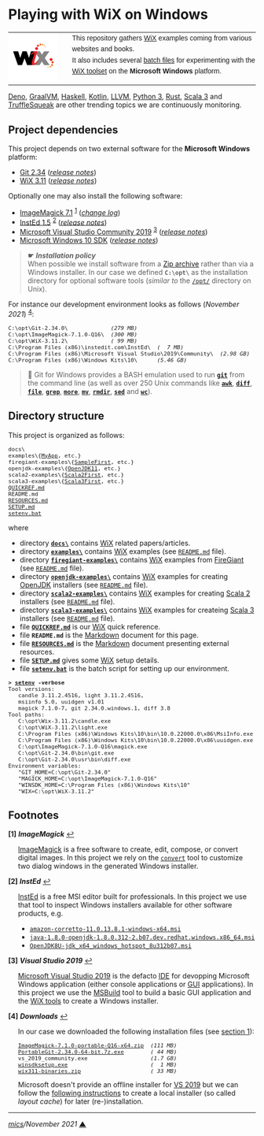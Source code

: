 # <span id="top">Playing with WiX on Windows</span>

<table style="font-family:Helvetica,Arial;font-size:14px;line-height:1.6;">
  <tr>
  <td style="border:0;padding:0 10px 0 0;min-width:120px;"><a href="https://wixtoolset.org/" rel="external"><img src="./docs/wixtoolset.png" width="100" alt="WiX project"/></a></td>
  <td style="border:0;padding:0;vertical-align:text-top;">This repository gathers <a href="https://wixtoolset.org/" rel="external">WiX</a> examples coming from various websites and books.<br/>
  It also includes several <a href="https://en.wikibooks.org/wiki/Windows_Batch_Scripting">batch files</a> for experimenting with the <a href="https://wixtoolset.org/" rel="external">WiX toolset</a> on the <b>Microsoft Windows</b> platform.
  </td>
  </tr>
</table>

[Deno][deno_examples], [GraalVM][graalvm_examples], [Haskell][haskell_examples], [Kotlin][kotlin_examples], [LLVM][llvm_examples], [Python 3][python_examples], [Rust][rust_examples], [Scala 3][scala3_examples] and [TruffleSqueak][trufflesqueak_examples] are other trending topics we are continuously monitoring.

## <span id="proj_deps">Project dependencies</span>

This project depends on two external software for the **Microsoft Windows** platform:

- [Git 2.34][git_downloads] ([*release notes*][git_relnotes])
- [WiX 3.11][wix3_downloads] ([*release notes*][wix3_relnotes])

Optionally one may also install the following software:

- [ImageMagick 7.1][magick_downloads] <sup id="anchor_01"><a href="#footnote_01">1</a></sup> ([*change log*][magick_changelog])
- [InstEd 1.5][insted_downloads] <sup id="anchor_02"><a href="#footnote_02">2</a></sup> ([*release notes*][insted_relnotes])
- [Microsoft Visual Studio Community 2019][vs2019_downloads] <sup id="anchor_03"><a href="#footnote_03">3</a></sup> ([*release notes*][vs2019_relnotes])
- [Microsoft Windows 10 SDK][windows_sdk] ([*release notes*][windows_sdk_relnotes])

> **&#9755;** ***Installation policy***<br/>
> When possible we install software from a [Zip archive][zip_archive] rather than via a Windows installer. In our case we defined **`C:\opt\`** as the installation directory for optional software tools (*similar to* the [`/opt/`][linux_opt] directory on Unix).

For instance our development environment looks as follows (*November 2021*) <sup id="anchor_04"><a href="#footnote_04">4</a></sup>:

<pre style="font-size:80%;">
C:\opt\Git-2.34.0\             <i>(279 MB)</i>
C:\opt\ImageMagick-7.1.0-Q16\  <i>(300 MB)</i>
C:\opt\WiX-3.11.2\             <i>( 99 MB)</i>
C:\Program Files (x86)\instedit.com\InstEd\  <i>(  7 MB)</i>
C:\Program Files (x86)\Microsoft Visual Studio\2019\Community\  <i>(2.98 GB)</i>
C:\Program Files (x86)\Windows Kits\10\      <i>(5.46 GB)</i>
</pre>

> **:mag_right:** Git for Windows provides a BASH emulation used to run [**`git`**][git_docs] from the command line (as well as over 250 Unix commands like [**`awk`**][man1_awk], [**`diff`**][man1_diff], [**`file`**][man1_file], [**`grep`**][man1_grep], [**`more`**][man1_more], [**`mv`**][man1_mv], [**`rmdir`**][man1_rmdir], [**`sed`**][man1_sed] and [**`wc`**][man1_wc]).

## <span id="structure">Directory structure</span>

This project is organized as follows:
<pre style="font-size:80%;">
docs\
examples\{<a href="./examples/MyApp">MyApp</a>, etc.}
firegiant-examples\{<a href="./firegiant-examples/SampleFirst">SampleFirst</a>, etc.}
openjdk-examples\{<a href="./openjdk-examples/OpenJDK11">OpenJDK11</a>, etc.}
scala2-examples\{<a href="./scala2-examples/Scala2First">Scala2First</a>, etc.}
scala3-examples\{<a href="./scala3-examples/Scala3First">Scala3First</a>, etc.}
<a href="QUICKREF.md">QUICKREF.md</a>
README.md
<a href="RESOURCES.md">RESOURCES.md</a>
<a href="SETUP.md">SETUP.md</a>
<a href="setenv.bat">setenv.bat</a>
</pre>

where

- directory [**`docs\`**](docs/) contains [WiX] related papers/articles.
- directory [**`examples\`**](examples/) contains [WiX] examples (see [`README.md`](examples/README.md) file).
- directory [**`firegiant-examples\`**](firegiant-examples/) contains [WiX] examples from [FireGiant] (see [`README.md`](firegiant-examples/README.md) file).
- directory [**`openjdk-examples\`**](openjdk-examples/) contains [WiX] examples for creating [OpenJDK]() installers (see [`README.md`](openjdk-examples/README.md) file).
- directory [**`scala2-examples\`**](scala2-examples/) contains [WiX] examples for creating [Scala 2][scala2] installers (see [`README.md`](scala2-examples/README.md) file).
- directory [**`scala3-examples\`**](scala3-examples/) contains [WiX] examples for createing [Scala 3][scala3] installers (see [`README.md`](scala3-examples/README.md) file).
- file [**`QUICKREF.md`**](QUICKREF.md) is our [WiX] quick reference.
- file **`README.md`** is the [Markdown][github_markdown] document for this page.
- file [**`RESOURCES.md`**](RESOURCES.md) is the [Markdown][github_markdown] document presenting external resources.
- file [**`SETUP.md`**](SETUP.md) gives some [WiX] setup details.
- file [**`setenv.bat`**](setenv.bat) is the batch script for setting up our environment.

<pre style="font-size:80%;">
<b>&gt; <a href="./setenv.bat">setenv</a> -verbose</b>
Tool versions:
   candle 3.11.2.4516, light 3.11.2.4516,
   msiinfo 5.0, uuidgen v1.01
   magick 7.1.0-7, git 2.34.0.windows.1, diff 3.8
Tool paths:
   C:\opt\Wix-3.11.2\candle.exe
   C:\opt\WiX-3.11.2\light.exe
   C:\Program Files (x86)\Windows Kits\10\bin\10.0.22000.0\x86\MsiInfo.exe
   C:\Program Files (x86)\Windows Kits\10\bin\10.0.22000.0\x86\uuidgen.exe
   C:\opt\ImageMagick-7.1.0-Q16\magick.exe
   C:\opt\Git-2.34.0\bin\git.exe
   C:\opt\Git-2.34.0\usr\bin\diff.exe
Environment variables:
   "GIT_HOME=C:\opt\Git-2.34.0"
   "MAGICK_HOME=C:\opt\ImageMagick-7.1.0-Q16"
   "WINSDK_HOME=C:\Program Files (x86)\Windows Kits\10"
   "WIX=C:\opt\WiX-3.11.2"
</pre>

## <span id="footnotes">Footnotes</span>

<b name="footnote_01">[1]</b> ***ImageMagick*** [↩](#anchor_01)

<p style="margin:0 0 1em 20px;">
<a href="https://imagemagick.org/">ImageMagick</a> is a free software to create, edit, compose, or convert digital images. In this project we rely on the <a href="https://imagemagick.org/script/convert.php"><code>convert</code></a> tool to customize two dialog windows in the generated Windows installer.
</p>

<b name="footnote_02">[2]</b> ***InstEd*** [↩](#anchor_02)

<p style="margin:0 0 1em 20px;">
<a href="http://www.instedit.com/download.html">InstEd</a> is a free MSI editor built for professionals. In this project we use that tool to inspect Windows installers available for other software products, e.g.
</p>
<ul style="margin:0 0 1em 20px;">
  <li><a href="https://github.com/corretto/corretto-11/releases"><code>amazon-corretto-11.0.13.8.1-windows-x64.msi</code></a>
  <li><a href="https://developers.redhat.com/products/openjdk/download"><code>java-1.8.0-openjdk-1.8.0.312-2.b07.dev.redhat.windows.x86_64.msi</code></a></li>
  <li><a href="https://adoptium.net/"><code>OpenJDK8U-jdk_x64_windows_hotspot_8u312b07.msi</code></a></li>
</ul>

<b name="footnote_03">[3]</b> ***Visual Studio 2019*** [↩](#anchor_03)

<p style="margin:0 0 1em 20px;">
<a href="https://visualstudio.microsoft.com/vs/older-downloads/">Microsoft Visual Studio 2019</a> is the defacto <a href="https://en.wikipedia.org/wiki/Integrated_development_environment">IDE</a> for devopping Microsoft Windows application (either console applications or <a href="https://en.wikipedia.org/wiki/Graphical_user_interface">GUI</a> applications). In this project we use the <a href="https://docs.microsoft.com/en-us/visualstudio/msbuild/msbuild">MSBuild</a> tool to build a basic GUI application and the <a href="https://wixtoolset.org/">WiX tools</a> to create a Windows installer.
</p>

<b name="footnote_04">[4]</b> ***Downloads*** [↩](#anchor_04)

<p style="margin:0 0 1em 20px;">
In our case we downloaded the following installation files (see <a href="#proj_deps">section 1</a>):
</p>
<pre style="margin:0 0 1em 20px; font-size:80%;">
<a href="https://imagemagick.org/script/download.php#windows">ImageMagick-7.1.0-portable-Q16-x64.zip</a>  <i>(111 MB)</i>
<a href="https://git-scm.com/download/win">PortableGit-2.34.0-64-bit.7z.exe</a>        <i>( 44 MB)</i>
vs_2019_community.exe                   <i>(1.7 GB)</i>
<a href="https://developer.microsoft.com/en-us/windows/downloads/windows-sdk/">winsdksetup.exe</a>                         <i>(  1 MB)</i>
<a href="https://github.com/wixtoolset/wix3/releases">wix311-binaries.zip</a>                     <i>( 33 MB)</i>
</pre>
<p style="margin:0 0 1em 20px;">
Microsoft doesn't provide an offline installer for <a href="https://visualstudio.microsoft.com/vs/2019/">VS 2019</a> but we can follow the <a href="https://docs.microsoft.com/en-us/visualstudio/install/create-an-offline-installation-of-visual-studio?view=vs-2019">following instructions</a> to create a local installer (so called <i>layout cache</i>) for later (re-)installation.
</p>

***

*[mics](https://lampwww.epfl.ch/~michelou/)/November 2021* [**&#9650;**](#top)
<span id="bottom">&nbsp;</span>

<!-- link refs -->

[cargo_cli]: https://doc.rust-lang.org/cargo/commands/cargo.html
[deno_examples]: https://github.com/michelou/deno-examples
[firegiant]: https://www.firegiant.com/
[git_docs]: https://git-scm.com/docs/git
[git_downloads]: https://git-scm.com/download/win
[github_markdown]: https://github.github.com/gfm/
[git_relnotes]: https://raw.githubusercontent.com/git/git/master/Documentation/RelNotes/2.34.0.txt
[graalvm_examples]: https://github.com/michelou/graalvm-examples
[gui]: https://en.wikipedia.org/wiki/Graphical_user_interface
[haskell_examples]: https://github.com/michelou/haskell-examples
[imagemagick]: https://imagemagick.org/
[insted_downloads]: http://www.instedit.com/download.html
[insted_relnotes]: http://www.instedit.com/features2.html
[kotlin_examples]: https://github.com/michelou/kotlin-examples
[linux_opt]: https://tldp.org/LDP/Linux-Filesystem-Hierarchy/html/opt.html
[llvm_examples]: https://github.com/michelou/llvm-examples
[magick_changelog]: https://imagemagick.org/script/changelog.php
[magick_convert]: https://imagemagick.org/script/convert.php
[magick_downloads]: https://imagemagick.org/script/download.php#windows
[man1_awk]: https://www.linux.org/docs/man1/awk.html
[man1_diff]: https://www.linux.org/docs/man1/diff.html
[man1_file]: https://www.linux.org/docs/man1/file.html
[man1_grep]: https://www.linux.org/docs/man1/grep.html
[man1_more]: https://www.linux.org/docs/man1/more.html
[man1_mv]: https://www.linux.org/docs/man1/mv.html
[man1_rmdir]: https://www.linux.org/docs/man1/rmdir.html
[man1_sed]: https://www.linux.org/docs/man1/sed.html
[man1_wc]: https://www.linux.org/docs/man1/wc.html
[python_examples]: https://github.com/michelou/python-examples
[rust_examples]: https://github.com/michelou/rust-examples
[scala2]: https://www.scala-lang.org/download/scala2.html
[scala3]: https://www.scala-lang.org/download/scala3.html
[scala3_examples]: https://github.com/michelou/dotty-examples
[trufflesqueak_examples]: https://github.com/michelou/trufflesqueak-examples
[vs2019_downloads]: https://visualstudio.microsoft.com/vs/older-downloads/
[vs2019_relnotes]: https://docs.microsoft.com/en-us/visualstudio/releases/2019/release-notes
[windows_limitation]: https://support.microsoft.com/en-gb/help/830473/command-prompt-cmd-exe-command-line-string-limitation
[windows_sdk]: https://developer.microsoft.com/en-us/windows/downloads/windows-sdk/
[windows_sdk_relnotes]: https://developer.microsoft.com/en-us/windows/downloads/windows-sdk/#relnote
[windows_subst]: https://docs.microsoft.com/en-us/windows-server/administration/windows-commands/subst
[wix]: https://wixtoolset.org/
[wix3_downloads]: https://github.com/wixtoolset/wix3/releases
[wix3_relnotes]: https://github.com/wixtoolset/wix3/releases
[zip_archive]: https://www.howtogeek.com/178146/
